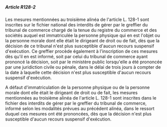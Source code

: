 ##### Article R128-2

Les mesures mentionnées au troisième alinéa de l'article L. 128-1 sont inscrites sur le fichier national des interdits de gérer par le greffier du tribunal de commerce chargé de la tenue du registre du commerce et des sociétés auquel est immatriculée la personne physique qui en est l'objet ou la personne morale dont elle était le dirigeant de droit ou de fait, dès que la décision de ce tribunal n'est plus susceptible d'aucun recours suspensif d'exécution. Ce greffier procède également à l'inscription de ces mesures dès qu'il en est informé, soit par celui du tribunal de commerce ayant prononcé la décision, soit par le ministère public lorsqu'elle a été prononcée par une juridiction civile ou pénale, dans le délai de trois jours à compter de la date à laquelle cette décision n'est plus susceptible d'aucun recours suspensif d'exécution.

A défaut d'immatriculation de la personne physique ou de la personne morale dont elle était le dirigeant de droit ou de fait, les mesures mentionnées au troisième alinéa de l'article L. 128-1 sont inscrites dans le fichier des interdits de gérer par le greffier du tribunal de commerce, informé selon les modalités prévues au précédent alinéa, dans le ressort duquel ces mesures ont été prononcées, dès que la décision n'est plus susceptible d'aucun recours suspensif d'exécution.

